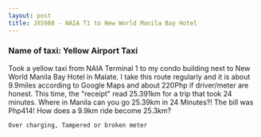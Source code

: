 ```yaml
---
layout: post
title: JXS988 - NAIA T1 to New World Manila Bay Hotel
---
```


### Name of taxi: Yellow Airport Taxi

Took a yellow  taxi from NAIA Terminal 1 to my condo building next to New  World Manila Bay Hotel in Malate. I take this route regularly and it is about 9.9miles according to Google Maps and about 220Php if driver/meter are honest. This time, the "receipt" read 25.391km for a trip that took 24 minutes. Where in Manila can you go 25.39km in 24 Minutes?! The bill was Php414! How does a 9.9km ride become 25.3km?

```Over charging, Tampered or broken meter```

